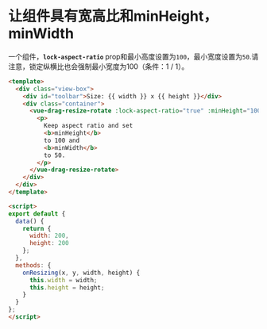 # 让组件具有宽高比和minHeight，minWidth

一个组件，<b>`lock-aspect-ratio` </b> prop和最小高度设置为`100`，最小宽度设置为`50`.请注意，锁定纵横比也会强制最小宽度为100（条件：1 / 1）。


```html
<template>
  <div class="view-box">
    <div id="toolbar">Size: {{ width }} x {{ height }}</div>
    <div class="container">
      <vue-drag-resize-rotate :lock-aspect-ratio="true" :minHeight="100" :minWidth="50" @resizing="onResizing">
        <p>
          Keep aspect ratio and set
          <b>minHeight</b>
          to 100 and
          <b>minWidth</b>
          to 50.
        </p>
      </vue-drag-resize-rotate>
    </div>
  </div>
</template>

<script>
export default {
  data() {
    return {
      width: 200,
      height: 200
    };
  },
  methods: {
    onResizing(x, y, width, height) {
      this.width = width;
      this.height = height;
    }
  }
};
</script>
```
